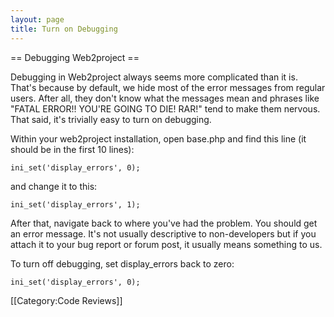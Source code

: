 ```yaml
---
layout: page
title: Turn on Debugging
---
```


== Debugging Web2project ==

Debugging in Web2project always seems more complicated than it is. That's because by default, we hide most of the error messages from regular users. After all, they don't know what the messages mean and phrases like "FATAL ERROR!! YOU'RE GOING TO DIE! RAR!" tend to make them nervous. That said, it's trivially easy to turn on debugging.

Within your web2project installation, open base.php and find this line (it should be in the first 10 lines):

    ini_set('display_errors', 0);

and change it to this:

    ini_set('display_errors', 1);

After that, navigate back to where you've had the problem. You should get an error message. It's not usually descriptive to non-developers but if you attach it to your bug report or forum post, it usually means something to us.

To turn off debugging, set display_errors back to zero:

    ini_set('display_errors', 0);

[[Category:Code Reviews]]
